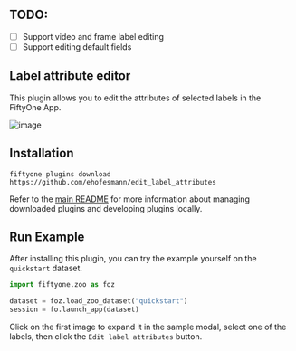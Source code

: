 ## TODO:

- [ ] Support video and frame label editing
- [ ] Support editing default fields

## Label attribute editor 

This plugin allows you to edit the attributes of selected labels in the
FiftyOne App.

![image](https://github.com/ehofesmann/edit_label_attributes/assets/21222883/0957b3c5-be4e-492c-94e9-8ca905a53179)
<!-- ![image](https://github.com/ehofesmann/edit_label_attributes/assets/21222883/2a80457a-6eb1-4c07-a9f6-46db4d0398d1) -->


## Installation

```shell
fiftyone plugins download https://github.com/ehofesmann/edit_label_attributes
```

Refer to the [main README](https://github.com/voxel51/fiftyone-plugins) for
more information about managing downloaded plugins and developing plugins
locally.

## Run Example

After installing this plugin, you can try the example yourself on the `quickstart` dataset.
```python
import fiftyone.zoo as foz

dataset = foz.load_zoo_dataset("quickstart")
session = fo.launch_app(dataset)
```


Click on the first image to expand it in the sample modal, select one of the
labels, then click the `Edit label attributes` button.
